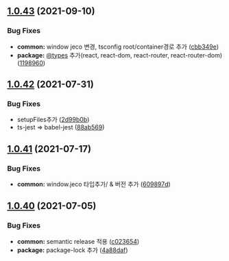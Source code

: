 ## [1.0.43](https://github.com/julong1988/jeco/compare/v1.0.42...v1.0.43) (2021-09-10)


### Bug Fixes

* **common:** window jeco 변경, tsconfig root/container경로 추가 ([cbb349e](https://github.com/julong1988/jeco/commit/cbb349e7b78c08901748e1fbf6c5eb95f2614c81))
* **package:** [@types](https://github.com/types) 추가(react, react-dom, react-router, react-router-dom) ([1198960](https://github.com/julong1988/jeco/commit/1198960332e52e77287b4f4c599e86ce3c92f70e))

## [1.0.42](https://github.com/julong1988/jeco/compare/v1.0.41...v1.0.42) (2021-07-31)


### Bug Fixes

* setupFiles추가 ([2d99b0b](https://github.com/julong1988/jeco/commit/2d99b0bb6bacd81b5f97ad03767bdeaa74cb56e0))
* ts-jest => babel-jest ([88ab569](https://github.com/julong1988/jeco/commit/88ab56931ae3d187f4666479a5c54fb9dc6b1819))

## [1.0.41](https://github.com/julong1988/jeco/compare/v1.0.40...v1.0.41) (2021-07-17)


### Bug Fixes

* **common:** window.jeco 타입추가/ & 버전 추가 ([609897d](https://github.com/julong1988/jeco/commit/609897d197ce0ccb107da19ce21230c7bfe2d81f))

## [1.0.40](https://github.com/julong1988/jeco/compare/v1.0.39...v1.0.40) (2021-07-05)


### Bug Fixes

* **common:** semantic release 적용 ([c023654](https://github.com/julong1988/jeco/commit/c02365422e5f6f07e2777adb5b1a88e720746b67))
* **package:** package-lock 추가 ([4a88daf](https://github.com/julong1988/jeco/commit/4a88daf7e8601b6313fd71dac7bc9fe71f2b5b83))
